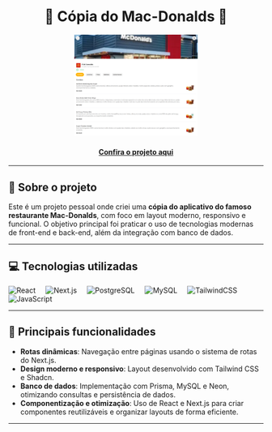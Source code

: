 <h1 align="center">🍔 Cópia do Mac-Donalds 🍔</h1>

<div align="center">
  <img src="mac-donalds-preview.png" height="200" alt="Preview do projeto" />
</div>

<h4 align="center">
  <a href="https://mac-donalds-copia.vercel.app/fsw-donalds" target="_blank">
    Confira o projeto aqui
  </a>
</h4>

---

## 🔖 Sobre o projeto

Este é um projeto pessoal onde criei uma **cópia do aplicativo do famoso restaurante Mac-Donalds**, com foco em layout moderno, responsivo e funcional. O objetivo principal foi praticar o uso de tecnologias modernas de front-end e back-end, além da integração com banco de dados.

---

## 💻 Tecnologias utilizadas

<div align="left">
  <img src="https://cdn.jsdelivr.net/gh/devicons/devicon/icons/react/react-original.svg" height="40" alt="React" />
  <img width="12" />
  <img src="https://cdn.jsdelivr.net/gh/devicons/devicon/icons/nextjs/nextjs-original.svg" height="40" alt="Next.js" />
  <img width="12" />
  <img src="https://cdn.jsdelivr.net/gh/devicons/devicon/icons/postgresql/postgresql-original.svg" height="40" alt="PostgreSQL" />
  <img width="12" />
  <img src="https://cdn.jsdelivr.net/gh/devicons/devicon/icons/mysql/mysql-original.svg" height="40" alt="MySQL" />
  <img width="12" />
  <img src="https://skillicons.dev/icons?i=tailwind" height="40" alt="TailwindCSS" />
  <img width="12" />
  <img src="https://cdn.jsdelivr.net/gh/devicons/devicon/icons/javascript/javascript-original.svg" height="40" alt="JavaScript" />
</div>

---

## 🎯 Principais funcionalidades

- **Rotas dinâmicas**: Navegação entre páginas usando o sistema de rotas do Next.js.  
- **Design moderno e responsivo**: Layout desenvolvido com Tailwind CSS e Shadcn.  
- **Banco de dados**: Implementação com Prisma, MySQL e Neon, otimizando consultas e persistência de dados.  
- **Componentização e otimização**: Uso de React e Next.js para criar componentes reutilizáveis e organizar layouts de forma eficiente.

---
